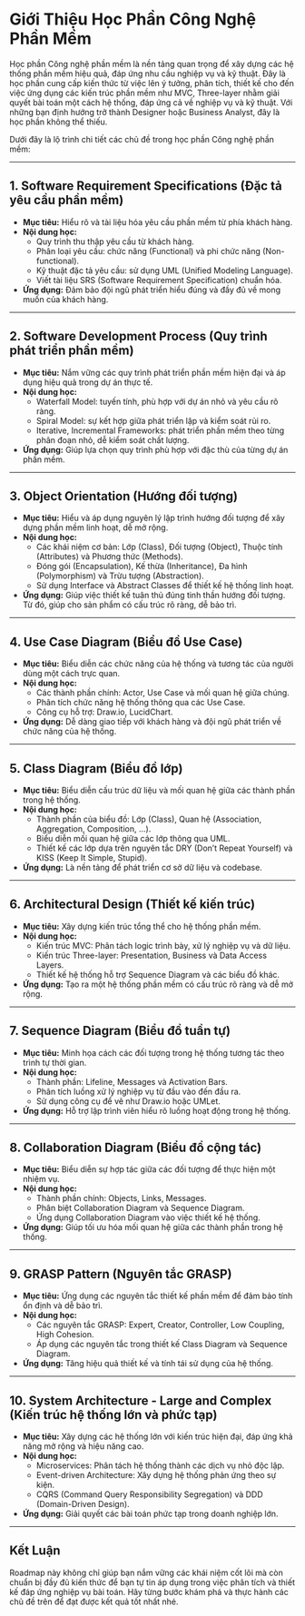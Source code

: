 # Giới Thiệu Học Phần Công Nghệ Phần Mềm

Học phần Công nghệ phần mềm là nền tảng quan trọng để xây dựng các hệ thống phần mềm hiệu quả, đáp ứng nhu cầu nghiệp vụ và kỹ thuật. Đây là học phần cung cấp kiến thức từ việc lên ý tưởng, phân tích, thiết kế cho đến việc ứng dụng các kiến trúc phần mềm như MVC, Three-layer nhằm giải quyết bài toán một cách hệ thống, đáp ứng cả về nghiệp vụ và kỹ thuật. Với những bạn định hướng trở thành Designer hoặc Business Analyst, đây là học phần không thể thiếu.

Dưới đây là lộ trình chi tiết các chủ đề trong học phần Công nghệ phần mềm:

---

## 1. Software Requirement Specifications (Đặc tả yêu cầu phần mềm)

- **Mục tiêu:** Hiểu rõ và tài liệu hóa yêu cầu phần mềm từ phía khách hàng.
- **Nội dung học:**
  - Quy trình thu thập yêu cầu từ khách hàng.
  - Phân loại yêu cầu: chức năng (Functional) và phi chức năng (Non-functional).
  - Kỹ thuật đặc tả yêu cầu: sử dụng UML (Unified Modeling Language).
  - Viết tài liệu SRS (Software Requirement Specification) chuẩn hóa.
- **Ứng dụng:** Đảm bảo đội ngũ phát triển hiểu đúng và đầy đủ về mong muốn của khách hàng.

---

## 2. Software Development Process (Quy trình phát triển phần mềm)

- **Mục tiêu:** Nắm vững các quy trình phát triển phần mềm hiện đại và áp dụng hiệu quả trong dự án thực tế.
- **Nội dung học:**
  - Waterfall Model: tuyến tính, phù hợp với dự án nhỏ và yêu cầu rõ ràng.
  - Spiral Model: sự kết hợp giữa phát triển lặp và kiểm soát rủi ro.
  - Iterative, Incremental Frameworks: phát triển phần mềm theo từng phân đoạn nhỏ, dễ kiểm soát chất lượng.
- **Ứng dụng:** Giúp lựa chọn quy trình phù hợp với đặc thù của từng dự án phần mềm.

---

## 3. Object Orientation (Hướng đối tượng)

- **Mục tiêu:** Hiểu và áp dụng nguyên lý lập trình hướng đối tượng để xây dựng phần mềm linh hoạt, dễ mở rộng.
- **Nội dung học:**
  - Các khái niệm cơ bản: Lớp (Class), Đối tượng (Object), Thuộc tính (Attributes) và Phương thức (Methods).
  - Đóng gói (Encapsulation), Kế thừa (Inheritance), Đa hình (Polymorphism) và Trừu tượng (Abstraction).
  - Sử dụng Interface và Abstract Classes để thiết kế hệ thống linh hoạt.
- **Ứng dụng:** Giúp việc thiết kế tuân thủ đúng tinh thần hướng đối tượng. Từ đó, giúp cho sản phẩm có cấu trúc rõ ràng, dễ bảo trì.

---

## 4. Use Case Diagram (Biểu đồ Use Case)

- **Mục tiêu:** Biểu diễn các chức năng của hệ thống và tương tác của người dùng một cách trực quan.
- **Nội dung học:**
  - Các thành phần chính: Actor, Use Case và mối quan hệ giữa chúng.
  - Phân tích chức năng hệ thống thông qua các Use Case.
  - Công cụ hỗ trợ: Draw.io, LucidChart.
- **Ứng dụng:** Dễ dàng giao tiếp với khách hàng và đội ngũ phát triển về chức năng của hệ thống.

---

## 5. Class Diagram (Biểu đồ lớp)

- **Mục tiêu:** Biểu diễn cấu trúc dữ liệu và mối quan hệ giữa các thành phần trong hệ thống.
- **Nội dung học:**
  - Thành phần của biểu đồ: Lớp (Class), Quan hệ (Association, Aggregation, Composition, ...).
  - Biểu diễn mối quan hệ giữa các lớp thông qua UML.
  - Thiết kế các lớp dựa trên nguyên tắc DRY (Don’t Repeat Yourself) và KISS (Keep It Simple, Stupid).
- **Ứng dụng:** Là nền tảng để phát triển cơ sở dữ liệu và codebase.

---

## 6. Architectural Design (Thiết kế kiến trúc)

- **Mục tiêu:** Xây dựng kiến trúc tổng thể cho hệ thống phần mềm.
- **Nội dung học:**
  - Kiến trúc MVC: Phân tách logic trình bày, xử lý nghiệp vụ và dữ liệu.
  - Kiến trúc Three-layer: Presentation, Business và Data Access Layers.
  - Thiết kế hệ thống hỗ trợ Sequence Diagram và các biểu đồ khác.
- **Ứng dụng:** Tạo ra một hệ thống phần mềm có cấu trúc rõ ràng và dễ mở rộng.

---

## 7. Sequence Diagram (Biểu đồ tuần tự)

- **Mục tiêu:** Minh họa cách các đối tượng trong hệ thống tương tác theo trình tự thời gian.
- **Nội dung học:**
  - Thành phần: Lifeline, Messages và Activation Bars.
  - Phân tích luồng xử lý nghiệp vụ từ đầu vào đến đầu ra.
  - Sử dụng công cụ để vẽ như Draw.io hoặc UMLet.
- **Ứng dụng:** Hỗ trợ lập trình viên hiểu rõ luồng hoạt động trong hệ thống.

---

## 8. Collaboration Diagram (Biểu đồ cộng tác)

- **Mục tiêu:** Biểu diễn sự hợp tác giữa các đối tượng để thực hiện một nhiệm vụ.
- **Nội dung học:**
  - Thành phần chính: Objects, Links, Messages.
  - Phân biệt Collaboration Diagram và Sequence Diagram.
  - Ứng dụng Collaboration Diagram vào việc thiết kế hệ thống.
- **Ứng dụng:** Giúp tối ưu hóa mối quan hệ giữa các thành phần trong hệ thống.

---

## 9. GRASP Pattern (Nguyên tắc GRASP)

- **Mục tiêu:** Ứng dụng các nguyên tắc thiết kế phần mềm để đảm bảo tính ổn định và dễ bảo trì.
- **Nội dung học:**
  - Các nguyên tắc GRASP: Expert, Creator, Controller, Low Coupling, High Cohesion.
  - Áp dụng các nguyên tắc trong thiết kế Class Diagram và Sequence Diagram.
- **Ứng dụng:** Tăng hiệu quả thiết kế và tính tái sử dụng của hệ thống.

---

## 10. System Architecture - Large and Complex (Kiến trúc hệ thống lớn và phức tạp)

- **Mục tiêu:** Xây dựng các hệ thống lớn với kiến trúc hiện đại, đáp ứng khả năng mở rộng và hiệu năng cao.
- **Nội dung học:**
  - Microservices: Phân tách hệ thống thành các dịch vụ nhỏ độc lập.
  - Event-driven Architecture: Xây dựng hệ thống phản ứng theo sự kiện.
  - CQRS (Command Query Responsibility Segregation) và DDD (Domain-Driven Design).
- **Ứng dụng:** Giải quyết các bài toán phức tạp trong doanh nghiệp lớn.

---

## Kết Luận

Roadmap này không chỉ giúp bạn nắm vững các khái niệm cốt lõi mà còn chuẩn bị đầy đủ kiến thức để bạn tự tin áp dụng trong việc phân tích và thiết kế đáp ứng nghiệp vụ bài toán. Hãy từng bước khám phá và thực hành các chủ đề trên để đạt được kết quả tốt nhất nhé.
